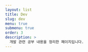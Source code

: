 ```yaml
---
layout: list
title: Dev
slug: dev
menu: true
submenu: true
order: 3
description: >
  개발 관련 공부 내용을 정리한 페이지입니다.
---
```


